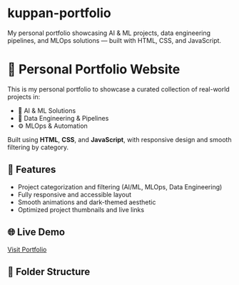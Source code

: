 # kuppan-portfolio
My personal portfolio showcasing AI &amp; ML projects, data engineering pipelines, and MLOps solutions — built with HTML, CSS, and JavaScript.

# 💼 Personal Portfolio Website

This is my personal portfolio to showcase a curated collection of real-world projects in:
- 🤖 AI & ML Solutions
- 🔄 Data Engineering & Pipelines
- ⚙️ MLOps & Automation

Built using **HTML**, **CSS**, and **JavaScript**, with responsive design and smooth filtering by category.

## 🚀 Features
- Project categorization and filtering (AI/ML, MLOps, Data Engineering)
- Fully responsive and accessible layout
- Smooth animations and dark-themed aesthetic
- Optimized project thumbnails and live links

## 🌐 Live Demo
[Visit Portfolio](https://your-portfolio-url.com)

## 📁 Folder Structure

